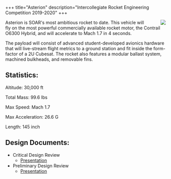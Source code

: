 +++
title="Asterion"
description="Intercollegiate Rocket Engineering Competition 2019-2020"
+++

<div style="float: right; margin-left: 3em;">
    <img src="/img/logo/asterion.png">
</div>

Asterion is SOAR's most ambitious rocket to date. This vehicle will
fly on the most powerful commercially available rocket
motor, the Contrail O6300 Hybrid, and will accelerate to Mach 1.7 in 4 seconds.

The payload will consist of advanced student-developed avionics hardware that will live-stream flight metrics to a ground station and fit inside the form-factor of a 2U Cubesat. The rocket also features a modular ballast system, machined bulkheads, and removable fins.

## Statistics:  

Altitude: 30,000 ft

Total Mass: 99.6 lbs

Max Speed: Mach 1.7

Max Acceleration: 26.6 G

Length: 145 inch


## Design Documents:

* Critical Design Review
    * [Presentation](/files/asterion/Asterion-CDR.pdf)
* Preliminary Design Review
    * [Presentation](/files/asterion/Asterion-PDR.pdf)
